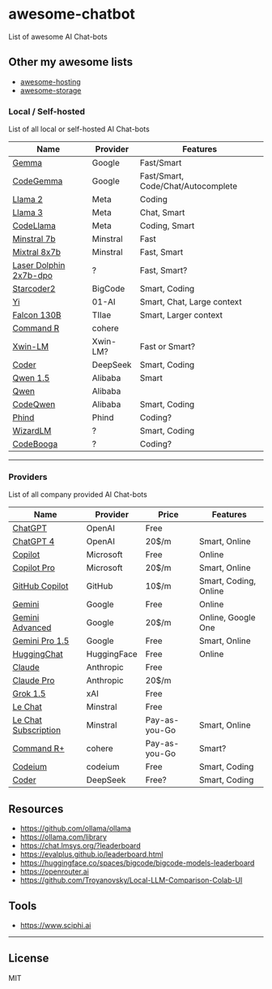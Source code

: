 # awesome-chatbot

List of awesome AI Chat-bots

## Other my awesome lists

- [awesome-hosting](https://github.com/dalisoft/awesome-hosting)
- [awesome-storage](https://github.com/dalisoft/awesome-storage)

### Local / Self-hosted

List of all local or self-hosted AI Chat-bots

| Name                                                                                        | Provider | Features                           |
| ------------------------------------------------------------------------------------------- | -------- | ---------------------------------- |
| [Gemma](https://huggingface.co/blog/gemma)                                                  | Google   | Fast/Smart                         |
| [CodeGemma](https://huggingface.co/blog/codegemma)                                          | Google   | Fast/Smart, Code/Chat/Autocomplete |
| [Llama 2](https://llama.meta.com/llama2)                                                    | Meta     | Coding                             |
| [Llama 3](https://llama.meta.com/llama3)                                                    | Meta     | Chat, Smart                        |
| [CodeLlama](https://github.com/meta-llama/codellama)                                        | Meta     | Coding, Smart                      |
| [Minstral 7b](https://docs.mistral.ai/models)                                               | Minstral | Fast                               |
| [Mixtral 8x7b](https://docs.mistral.ai/models)                                              | Minstral | Fast, Smart                        |
| [Laser Dolphin 2x7b-dpo](https://huggingface.co/macadeliccc/laser-dolphin-mixtral-2x7b-dpo) | ?        | Fast, Smart?                       |
| [Starcoder2](https://github.com/bigcode-project/starcoder2)                                 | BigCode  | Smart, Coding                      |
| [Yi](https://huggingface.co/01-ai)                                                          | 01-AI    | Smart, Chat, Large context         |
| [Falcon 130B](https://huggingface.co/tiiuae/falcon-180B)                                    | TIIae    | Smart, Larger context              |
| [Command R](https://huggingface.co/CohereForAI/c4ai-command-r-v01-4bit)                     | cohere   |                                    |
| [Xwin-LM](https://github.com/Xwin-LM/Xwin-LM)                                               | Xwin-LM? | Fast or Smart?                     |
| [Coder](https://huggingface.co/deepseek-ai)                                                 | DeepSeek | Smart, Coding                      |
| [Qwen 1.5](https://github.com/QwenLM/Qwen1.5)                                               | Alibaba  | Smart                              |
| [Qwen](https://github.com/QwenLM/Qwen)                                                      | Alibaba  |                                    |
| [CodeQwen](https://github.com/QwenLM/CodeQwen1.5)                                           | Alibaba  | Smart, Coding                      |
| [Phind](https://huggingface.co/Phind)                                                       | Phind    | Coding?                            |
| [WizardLM](https://github.com/nlpxucan/WizardLM)                                            | ?        | Smart, Coding                      |
| [CodeBooga](https://huggingface.co/oobabooga/CodeBooga-34B-v0.1)                            | ?        | Coding?                            |

---

### Providers

List of all company provided AI Chat-bots

| Name                                                                | Provider    | Price         | Features              |
| ------------------------------------------------------------------- | ----------- | ------------- | --------------------- |
| [ChatGPT](https://openai.com/chatgpt/pricing)                       | OpenAI      | Free          |                       |
| [ChatGPT 4](https://openai.com/chatgpt/pricing)                     | OpenAI      | 20$/m         | Smart, Online         |
| [Copilot](https://www.microsoft.com/en-us/microsoft-copilot)        | Microsoft   | Free          | Online                |
| [Copilot Pro](https://www.microsoft.com/en-us/microsoft-copilot)    | Microsoft   | 20$/m         | Smart, Online         |
| [GitHub Copilot](https://github.com/features/copilot/plans)         | GitHub      | 10$/m         | Smart, Coding, Online |
| [Gemini](https://gemini.google.com)                                 | Google      | Free          | Online                |
| [Gemini Advanced](https://gemini.google.com)                        | Google      | 20$/m         | Online, Google One    |
| [Gemini Pro 1.5](https://aistudio.google.com/app/waitlist/97445851) | Google      | Free          | Smart, Online         |
| [HuggingChat](https://huggingface.co/chat)                          | HuggingFace | Free          | Online                |
| [Claude](https://claude.ai)                                         | Anthropic   | Free          |                       |
| [Claude Pro](https://claude.ai)                                     | Anthropic   | 20$/m         |                       |
| [Grok 1.5](https://x.ai)                                            | xAI         | Free          |                       |
| [Le Chat](https://chat.mistral.ai/chat)                             | Minstral    | Free          |                       |
| [Le Chat Subscription](https://mistral.ai)                          | Minstral    | Pay-as-you-Go | Smart, Online         |
| [Command R+](https://cohere.com/command)                            | cohere      | Pay-as-you-Go | Smart?                |
| [Codeium](https://codeium.com)                                      | codeium     | Free          | Smart, Coding         |
| [Coder](https://coder.deepseek.com)                                 | DeepSeek    | Free?         | Smart, Coding         |

## Resources

- <https://github.com/ollama/ollama>
- <https://ollama.com/library>
- <https://chat.lmsys.org/?leaderboard>
- <https://evalplus.github.io/leaderboard.html>
- <https://huggingface.co/spaces/bigcode/bigcode-models-leaderboard>
- <https://openrouter.ai>
- <https://github.com/Troyanovsky/Local-LLM-Comparison-Colab-UI>

## Tools

- <https://www.sciphi.ai>

---

## License

MIT
